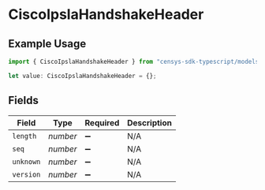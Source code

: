 # CiscoIpslaHandshakeHeader

## Example Usage

```typescript
import { CiscoIpslaHandshakeHeader } from "censys-sdk-typescript/models/components";

let value: CiscoIpslaHandshakeHeader = {};
```

## Fields

| Field              | Type               | Required           | Description        |
| ------------------ | ------------------ | ------------------ | ------------------ |
| `length`           | *number*           | :heavy_minus_sign: | N/A                |
| `seq`              | *number*           | :heavy_minus_sign: | N/A                |
| `unknown`          | *number*           | :heavy_minus_sign: | N/A                |
| `version`          | *number*           | :heavy_minus_sign: | N/A                |